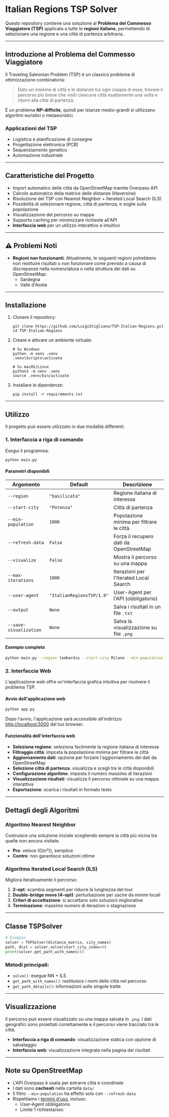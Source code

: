 # Italian Regions TSP Solver

Questo repository contiene una soluzione al **Problema del Commesso Viaggiatore (TSP)** applicata a tutte le **regioni italiane**, permettendo di selezionare una regione e una città di partenza arbitraria.

---

## Introduzione al Problema del Commesso Viaggiatore

Il Traveling Salesman Problem (TSP) è un classico problema di ottimizzazione combinatoria:

> Dato un insieme di città e le distanze tra ogni coppia di esse, trovare il percorso più breve che visiti ciascuna città esattamente una volta e ritorni alla città di partenza.

È un problema **NP-difficile**, quindi per istanze medio-grandi si utilizzano algoritmi euristici o metaeuristici.

### Applicazioni del TSP

- Logistica e pianificazione di consegne
- Progettazione elettronica (PCB)
- Sequenziamento genetico
- Automazione industriale

---

## Caratteristiche del Progetto

- Import automatico delle città da OpenStreetMap tramite Overpass API
- Calcolo automatico della matrice delle distanze (Haversine)
- Risoluzione del TSP con Nearest Neighbor + Iterated Local Search (ILS)
- Possibilità di selezionare regione, città di partenza, e soglie sulla popolazione
- Visualizzazione del percorso su mappa
- Supporto caching per minimizzare richieste all'API
- **Interfaccia web** per un utilizzo interattivo e intuitivo

---

## ⚠️ Problemi Noti

- **Regioni non funzionanti**: Attualmente, le seguenti regioni potrebbero non restituire risultati o non funzionare come previsto a causa di discrepanze nella nomenclatura o nella struttura dei dati su OpenStreetMap:
    - Sardegna
    - Valle d'Aosta

---

## Installazione

1. Clonare il repository:
   ```
   git clone https://github.com/LuigiStigliano/TSP-Italian-Regions.git
   cd TSP-Italian-Regions
   ```

2. Creare e attivare un ambiente virtuale:
   ```
   # Su Windows
   python -m venv .venv
   .venv\Scripts\activate
   
   # Su macOS/Linux
   python3 -m venv .venv
   source .venv/bin/activate
   ```

3. Installare le dipendenze:
   ```
   pip install -r requirements.txt
   ```
---

## Utilizzo

Il progetto può essere utilizzato in due modalità differenti:

### 1. Interfaccia a riga di comando

Esegui il programma:

```bash
python main.py
```

#### Parametri disponibili

| Argomento                 | Default                   | Descrizione                                                         |
|--------------------------|---------------------------|---------------------------------------------------------------------|
| `--region`               | `"basilicata"`            | Regione italiana di interesse                                       |
| `--start-city`           | `"Potenza"`               | Città di partenza                                                   |
| `--min-population`       | `1000`                    | Popolazione minima per filtrare le città                           |
| `--refresh-data`         | `False`                   | Forza il recupero dati da OpenStreetMap                             |
| `--visualize`            | `False`                   | Mostra il percorso su una mappa                                     |
| `--max-iterations`       | `1000`                    | Iterazioni per l'Iterated Local Search                              |
| `--user-agent`           | `"ItalianRegionsTSP/1.0"` | User-Agent per l'API (obbligatorio)                                 |
| `--output`               | `None`                    | Salva i risultati in un file `.txt`                                 |
| `--save-visualization`   | `None`                    | Salva la visualizzazione su file `.png`                             |

#### Esempio completo

```bash
python main.py --region lombardia --start-city Milano --min-population 20000 --refresh-data --visualize --max-iterations 2000 --user-agent "ItalianRegionsTSP/1.0" --output risultati.txt --save-visualization mappa.png
```

### 2. Interfaccia Web

L'applicazione web offre un'interfaccia grafica intuitiva per risolvere il problema TSP.

#### Avvio dell'applicazione web

```bash
python app.py
```

Dopo l'avvio, l'applicazione sarà accessibile all'indirizzo [http://localhost:5000](http://localhost:5000) dal tuo browser.

#### Funzionalità dell'interfaccia web

- **Selezione regione**: seleziona facilmente la regione italiana di interesse
- **Filtraggio città**: imposta la popolazione minima per filtrare le città
- **Aggiornamento dati**: opzione per forzare l'aggiornamento dei dati da OpenStreetMap
- **Selezione città di partenza**: visualizza e scegli tra le città disponibili
- **Configurazione algoritmo**: imposta il numero massimo di iterazioni
- **Visualizzazione risultati**: visualizza il percorso ottimale su una mappa interattiva
- **Esportazione**: scarica i risultati in formato testo

---

## Dettagli degli Algoritmi

### Algoritmo Nearest Neighbor

Costruisce una soluzione iniziale scegliendo sempre la città più vicina tra quelle non ancora visitate.

- **Pro**: veloce (O(n²)), semplice
- **Contro**: non garantisce soluzioni ottime

### Algoritmo Iterated Local Search (ILS)

Migliora iterativamente il percorso:

1. **2-opt**: scambia segmenti per ridurre la lunghezza del tour
2. **Double-bridge move (4-opt)**: perturbazione per uscire da minimi locali
3. **Criteri di accettazione**: si accettano solo soluzioni migliorative
4. **Terminazione**: massimo numero di iterazioni o stagnazione

---

## Classe TSPSolver

```python
# Esempio
solver = TSPSolver(distance_matrix, city_names)
path, dist = solver.solve(start_city_index=0)
print(solver.get_path_with_names())
```

### Metodi principali:
- `solve()`: esegue NN + ILS
- `get_path_with_names()`: restituisce i nomi delle città nel percorso
- `get_path_details()`: informazioni sulle singole tratte

---

## Visualizzazione

Il percorso può essere visualizzato su una mappa salvata in `.png`. I dati geografici sono proiettati correttamente e il percorso viene tracciato tra le città.

- **Interfaccia a riga di comando**: visualizzazione statica con opzione di salvataggio
- **Interfaccia web**: visualizzazione integrata nella pagina dei risultati

---

## Note su OpenStreetMap

- L'API Overpass è usata per estrarre città e coordinate
- I dati sono **cacheati** nella cartella `data/`
- Il filtro `--min-population` ha effetto solo con `--refresh-data`
- Rispettiamo i [termini d'uso](https://operations.osmfoundation.org/policies/nominatim/), incluso:
  - User-Agent obbligatorio
  - Limite 1 richiesta/sec
